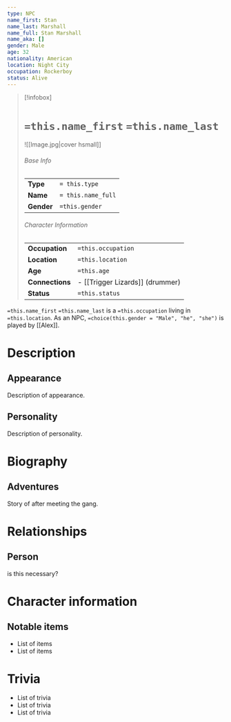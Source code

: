```yaml
---
type: NPC
name_first: Stan
name_last: Marshall
name_full: Stan Marshall
name_aka: []
gender: Male
age: 32
nationality: American
location: Night City
occupation: Rockerboy
status: Alive
---
```

> [!infobox]  
> # `=this.name_first` `=this.name_last`
> ![[Image.jpg|cover hsmall]]  
> ###### Base Info
> | | |  
> |---|---|  
> | **Type** | `= this.type` |
> | **Name** | `= this.name_full` |
> | **Gender** | `=this.gender` | 
> ###### Character Information  
> | | |  
> |---|---|  
> | **Occupation** | `=this.occupation` |  
> | **Location** | `=this.location` |
> | **Age** | `=this.age` |
> | **Connections** | - [[Trigger Lizards]] (drummer) |
> | **Status** | `=this.status` |

`=this.name_first` `=this.name_last` is a `=this.occupation` living in `=this.location`. As an NPC, `=choice(this.gender = "Male", "he", "she")` is played by [[Alex]]. 
# Description
## Appearance
Description of appearance.
## Personality
Description of personality.
# Biography
## Adventures
Story of after meeting the gang.
# Relationships
## Person
is this necessary?
# Character information
## Notable items
- List of items
- List of items
# Trivia
- List of trivia
- List of trivia
- List of trivia
